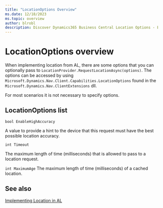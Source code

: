 ```yaml
---
title: "LocationOptions Overview"
ms.date: 12/18/2023
ms.topic: overview
author: blrobl
description: Discover Dynamics365 Business Central Location Options - EnableHighAccuracy, Timeout, MaximumAge & more. Enhance your AL implementation.
---
```

# LocationOptions overview
When implementing location from AL, there are some options that you can optionally pass to `LocationProvider.RequestLocationAsync(options)`. The options can be accessed by using `Microsoft.Dynamics.Nav.Client.Capabilities.LocationOptions` found in the `Microsoft.Dynamics.Nav.ClientExtensions` dll.  

 For most scenarios it is not necessary to specify options.  

## LocationOptions list  

`bool EnableHighAccuracy`

A value to provide a hint to the device that this request must have the best possible location accuracy.

`int Timeout`

The maximum length of time \(milliseconds\) that is allowed to pass to a location request.

`int MaximumAge`
The maximum length of time \(milliseconds\) of a cached location. 

## See also  
[Implementing Location in AL](devenv-implement-location-al.md)  
  
